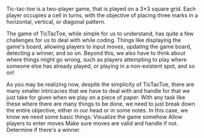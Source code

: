 Tic-tac-toe is a two-player game, that is played on a 3×3 square grid. Each player occupies a cell in turns, with the objective of placing three marks in a horizontal, vertical, or diagonal pattern.

The game of TicTacToe, while simple for us to understand, has quite a few challenges for us to deal with while coding. Things like displaying the game's board, allowing players to input moves, updating the game board, detecting a winner, and so on. Beyond this, we also have to think about where things might go wrong, such as players attempting to play where someone else has already played, or playing in a non-existent spot, and so on!

As you may be realizing now, despite the simplicity of TicTacToe, there are many smaller intricacies that we have to deal with and handle for that we just take for given when we play on a piece of paper. With any task like these where there are many things to be done, we need to just break down the entire objective, either in our head or in some notes. In this case, we know we need some basic things:
Visualize the game somehow
Allow players to enter moves
Make sure moves are valid and handle if not.
Determine if there's a winner.

